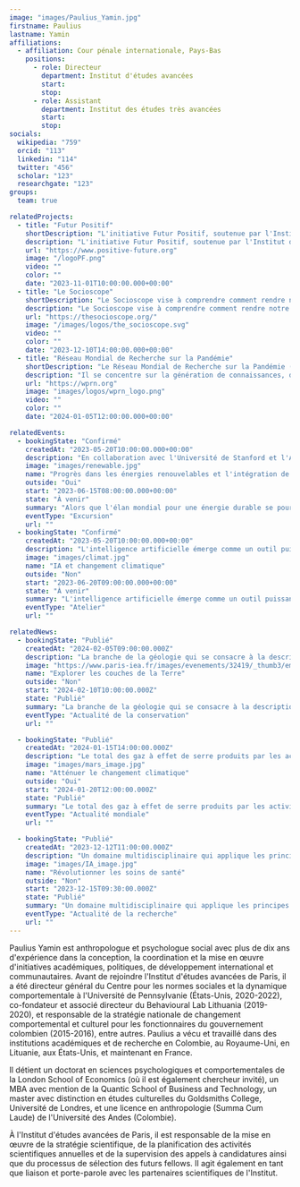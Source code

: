 ```yaml
---
image: "images/Paulius_Yamin.jpg"
firstname: Paulius
lastname: Yamin
affiliations:
  - affiliation: Cour pénale internationale, Pays-Bas
    positions:
      - role: Directeur
        department: Institut d'études avancées
        start:
        stop:
      - role: Assistant
        department: Institut des études très avancées
        start:
        stop:
socials:
  wikipedia: "759"
  orcid: "113"
  linkedin: "114"
  twitter: "456"
  scholar: "123"
  researchgate: "123"
groups:
  team: true

relatedProjects:
  - title: "Futur Positif"
    shortDescription: "L'initiative Futur Positif, soutenue par l'Institut d'études avancées de Paris et la Fondation 2100"
    description: "L'initiative Futur Positif, soutenue par l'Institut d'études avancées de Paris et la Fondation 2100, vise à faire connaître largement les travaux de prospective"
    url: "https://www.positive-future.org"
    image: "/logoPF.png"
    video: ""
    color: ""
    date: "2023-11-01T10:00:00.000+00:00"
  - title: "Le Socioscope"
    shortDescription: "Le Socioscope vise à comprendre comment rendre notre monde plus durable, en particulier en ce qui concerne l'alimentation"
    description: "Le Socioscope vise à comprendre comment rendre notre monde plus durable, en particulier en ce qui concerne l'alimentation"
    url: "https://thesocioscope.org/"
    image: "/images/logos/the_socioscope.svg"
    video: ""
    color: ""
    date: "2023-12-10T14:00:00.000+00:00"
  - title: "Réseau Mondial de Recherche sur la Pandémie"
    shortDescription: "Le Réseau Mondial de Recherche sur la Pandémie (WPRN) est dédié à faciliter la collaboration internationale en matière de recherche sur les pandémies"
    description: "Il se concentre sur la génération de connaissances, de données et d'outils qui peuvent être partagés entre les nations pour mieux comprendre et combattre les pandémies. Grâce à des partenariats avec des institutions comme l'Institut d'Études Avancées de Paris (Paris IAS), le WPRN rassemble des experts de premier plan pour répondre aux défis complexes posés par les crises sanitaires mondiales"
    url: "https://wprn.org"
    image: "images/logos/wprn_logo.png"
    video: ""
    color: ""
    date: "2024-01-05T12:00:00.000+00:00"

relatedEvents:
  - bookingState: "Confirmé"
    createdAt: "2023-05-20T10:00:00.000+00:00"
    description: "En collaboration avec l'Université de Stanford et l'Agence Internationale de l'Énergie"
    image: "images/renewable.jpg"
    name: "Progrès dans les énergies renouvelables et l'intégration de l'IA"
    outside: "Oui"
    start: "2023-06-15T08:00:00.000+00:00"
    state: "À venir"
    summary: "Alors que l'élan mondial pour une énergie durable se poursuit, l'intelligence artificielle joue un rôle clé dans l'optimisation des systèmes d'énergie renouvelable"
    eventType: "Excursion"
    url: ""
  - bookingState: "Confirmé"
    createdAt: "2023-05-20T10:00:00.000+00:00"
    description: "L'intelligence artificielle émerge comme un outil puissant dans la lutte contre le changement climatique"
    image: "images/climat.jpg"
    name: "IA et changement climatique"
    outside: "Non"
    start: "2023-06-20T09:00:00.000+00:00"
    state: "À venir"
    summary: "L'intelligence artificielle émerge comme un outil puissant dans la lutte contre le changement climatique"
    eventType: "Atelier"
    url: ""

relatedNews:
  - bookingState: "Publié"
    createdAt: "2024-02-05T09:00:00.000Z"
    description: "La branche de la géologie qui se consacre à la description et à la classification des roches."
    image: "https://www.paris-iea.fr/images/evenements/32419/_thumb3/emily-morter-8xaa0f9yqne-unsplash.jpg"
    name: "Explorer les couches de la Terre"
    outside: "Non"
    start: "2024-02-10T10:00:00.000Z"
    state: "Publié"
    summary: "La branche de la géologie qui se consacre à la description et à la classification des roches."
    eventType: "Actualité de la conservation"
    url: ""

  - bookingState: "Publié"
    createdAt: "2024-01-15T14:00:00.000Z"
    description: "Le total des gaz à effet de serre produits par les activités humaines, mesuré en équivalents dioxyde de carbone"
    image: "images/mars_image.jpg"
    name: "Atténuer le changement climatique"
    outside: "Oui"
    start: "2024-01-20T12:00:00.000Z"
    state: "Publié"
    summary: "Le total des gaz à effet de serre produits par les activités humaines, mesuré en équivalents dioxyde de carbone"
    eventType: "Actualité mondiale"
    url: ""

  - bookingState: "Publié"
    createdAt: "2023-12-12T11:00:00.000Z"
    description: "Un domaine multidisciplinaire qui applique les principes de l'ingénierie à la médecine et à la biologie à des fins de soins de santé"
    image: "images/IA_image.jpg"
    name: "Révolutionner les soins de santé"
    outside: "Non"
    start: "2023-12-15T09:30:00.000Z"
    state: "Publié"
    summary: "Un domaine multidisciplinaire qui applique les principes de l'ingénierie à la médecine et à la biologie à des fins de soins de santé"
    eventType: "Actualité de la recherche"
    url: ""
---
```


Paulius Yamin est anthropologue et psychologue social avec plus de dix ans d'expérience dans la conception, la coordination et la mise en œuvre d'initiatives académiques, politiques, de développement international et communautaires. Avant de rejoindre l'Institut d'études avancées de Paris, il a été directeur général du Centre pour les normes sociales et la dynamique comportementale à l'Université de Pennsylvanie (États-Unis, 2020-2022), co-fondateur et associé directeur du Behavioural Lab Lithuania (2019-2020), et responsable de la stratégie nationale de changement comportemental et culturel pour les fonctionnaires du gouvernement colombien (2015-2016), entre autres. Paulius a vécu et travaillé dans des institutions académiques et de recherche en Colombie, au Royaume-Uni, en Lituanie, aux États-Unis, et maintenant en France.

Il détient un doctorat en sciences psychologiques et comportementales de la London School of Economics (où il est également chercheur invité), un MBA avec mention de la Quantic School of Business and Technology, un master avec distinction en études culturelles du Goldsmiths College, Université de Londres, et une licence en anthropologie (Summa Cum Laude) de l'Université des Andes (Colombie).

À l'Institut d'études avancées de Paris, il est responsable de la mise en œuvre de la stratégie scientifique, de la planification des activités scientifiques annuelles et de la supervision des appels à candidatures ainsi que du processus de sélection des futurs fellows. Il agit également en tant que liaison et porte-parole avec les partenaires scientifiques de l'Institut.
